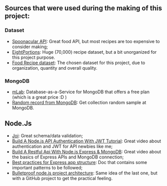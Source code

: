 ## Sources that were used during the making of this project:

### Dataset
- [Spoonacular API](https://spoonacular.com/food-api/): Great food API, but most recipes are too expensive to consider making;
- [EightPortions](https://eightportions.com/datasets/Recipes/): Huge (70,000) recipe dataset, but a bit unorganized for this project purpose.
- [Food Recipe dataset](https://www.kaggle.com/snehallokesh31096/recipe): The chosen dataset for this project, due to organization, quantity and overall quality. 

### MongoDB

- [mLab](https://mlab.com/): Database-as-a-Service for MongoDB that offers a free plan (which is a great price :D )
- [Random record from MongoDB](https://stackoverflow.com/questions/2824157/random-record-from-mongodb): Get collection random sample at MongoDB.

## Node.Js
- [Joi](https://joi.dev/): Great schema/data validation;
- [Build A Node.js API Authentication With JWT Tutorial](https://youtu.be/2jqok-WgelI): Great video about authentication and JWT for API newbies like me;
- [Build A Restful Api With Node.js Express & MongoDB](https://youtu.be/vjf774RKrLc): Great video about the basics of Express APIs and MongoDB connection;
- [Best practices for Express app structure](https://www.terlici.com/2014/08/25/best-practices-express-structure.html): Doc that contains some important patterns to be followed;
- [Bulletproof node.js project architecture](https://softwareontheroad.com/ideal-nodejs-project-structure/): Same idea of the last one, but with a GitHub project to get the practical feeling.